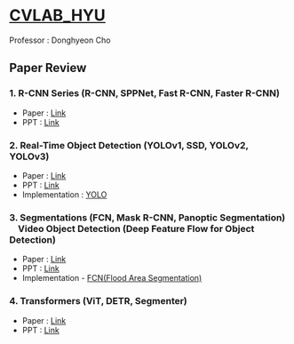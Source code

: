 # [CVLAB_HYU](https://sites.google.com/view/hyu-cv)
Professor : Donghyeon Cho

## Paper Review

### 1. R-CNN Series (R-CNN, SPPNet, Fast R-CNN, Faster R-CNN)
- Paper : [Link](https://github.com/hjpark83/CVLab/tree/main/Paper%20Presentation/R-CNN%20Series/Paper)
- PPT : [Link](https://github.com/hjpark83/CVLab/tree/main/Paper%20Presentation/R-CNN%20Series/Presentation)

### 2. Real-Time Object Detection (YOLOv1, SSD, YOLOv2, YOLOv3)
- Paper : [Link](https://github.com/hjpark83/CVLab/tree/main/Paper%20Presentation/Real-Time%20Object%20Detection/Paper)
- PPT : [Link](https://github.com/hjpark83/CVLab/tree/main/Paper%20Presentation/Real-Time%20Object%20Detection/Presentation)
- Implementation : [YOLO](https://github.com/hjpark83/CVLab/tree/main/Paper%20Review/Real-Time%20Object%20Detection/Implementation)

### 3. Segmentations (FCN, Mask R-CNN, Panoptic Segmentation)<br>&nbsp;&nbsp;&nbsp;&nbsp;Video Object Detection (Deep Feature Flow for Object Detection)
- Paper : [Link](https://github.com/hjpark83/CVLab/tree/main/Paper%20Review/Segmentations%20%2B%20Video%20object%20detection/Paper)
- PPT : [Link](https://github.com/hjpark83/CVLab/blob/main/Paper%20Review/Segmentations%20%2B%20Video%20object%20detection/Presentation/Segmentations.pdf)
- Implementation - [FCN(Flood Area Segmentation)](https://github.com/hjpark83/CVLab/tree/main/Paper%20Review/Segmentations%20%2B%20Video%20object%20detection/Implementation)

### 4. Transformers (ViT, DETR, Segmenter)
- Paper : [Link](https://github.com/hjpark83/CVLab/tree/main/Paper%20Review/Transformers/Paper)
- PPT : [Link](https://github.com/hjpark83/CVLab/blob/main/Paper%20Review/Transformers/Presentation/Transformers.pdf)
